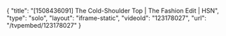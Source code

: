 {
    "title": "[1508436091] The Cold-Shoulder Top | The Fashion Edit | HSN",
    "type": "solo",
    "layout": "iframe-static",
    "videoId": "123178027",
    "url": "\/tvpembed\/123178027"
}